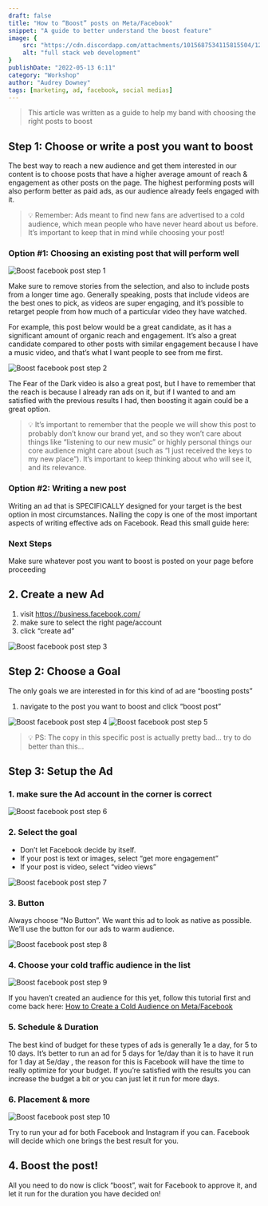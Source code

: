 ```yaml
---
draft: false
title: "How to “Boost” posts on Meta/Facebook"
snippet: "A guide to better understand the boost feature"
image: {
    src: "https://cdn.discordapp.com/attachments/1015687534115815504/1212691815828955146/elvann_abstract_illustration_of_social_media_feed_abstract_post_5a7e7b3d-c016-425d-9cb8-9241f2e9017e.png?ex=65f2c243&is=65e04d43&hm=22a338be4e84978d6d53eb82440bc387c1694b27dcad8f20877e135ff6588acd&",
    alt: "full stack web development"
}
publishDate: "2022-05-13 6:11"
category: "Workshop"
author: "Audrey Downey"
tags: [marketing, ad, facebook, social medias]
---
```


> This article was written as a guide to help my band with choosing the right posts to boost

## Step 1:  Choose or write a post you want to boost

The best way to reach a new audience and get them interested in our content is to choose posts that have a higher average amount of reach & engagement as other posts on the page.  The highest performing posts will also perform better as paid ads, as our audience already feels engaged with it.  

> 💡 Remember: Ads meant to find new fans are advertised to a cold audience, which mean people who have never heard about us before.  It’s important to keep that in mind while choosing your post!


### Option #1: Choosing an existing post that will perform well

![Boost facebook post step 1](assets/blog/boost-facebook-post-01.png)

Make sure to remove stories from the selection, and also to include posts from a longer time ago.  Generally speaking, posts that include videos are the best ones to pick, as videos are super engaging, and it’s possible to retarget people from how much of a particular video they have watched.

For example, this post below would be a great candidate, as it has a significant amount of organic reach and engagement.   It’s also a great candidate compared to other posts with similar engagement because I have a music video, and that’s what I want people to see from me first.

![Boost facebook post step 2](assets/blog/boost-facebook-post-02.png)

The Fear of the Dark video is also a great post, but I have to remember that the reach is because I already ran ads on it, but if I wanted to and am satisfied with the previous results I had, then boosting it again could be a great option.

> 💡 It’s important to remember that the people we will show this post to probably don’t know our brand yet, and so they won’t care about things like “listening to our new music” or highly personal things our core audience might care about (such as “I just received the keys to my new place”).  It’s important to keep thinking about who will see it, and its relevance.


### Option #2: Writing a new post

Writing an ad that is SPECIFICALLY designed for your target is the best option in most circumstances.  Nailing the copy is one of the most important aspects of writing effective ads on Facebook.  Read this small guide here: 


### Next Steps 

Make sure whatever post you want to boost is posted on your page before proceeding

## 2.  Create a new Ad

1. visit  https://business.facebook.com/
2. make sure to select the right page/account
3. click “create ad”

![Boost facebook post step 3](assets/blog/boost-facebook-post-03.png)


## Step 2: Choose a Goal

The only goals we are interested in for this kind of ad are “boosting posts”

1. navigate to the post you want to boost and click “boost post”

![Boost facebook post step 4](assets/blog/boost-facebook-post-04.png)
![Boost facebook post step 5](assets/blog/boost-facebook-post-05.png)

> 💡  PS: The copy in this specific post is actually pretty bad... try to do better than this...

## Step 3: Setup the Ad

### 1. make sure the Ad account in the corner is correct

![Boost facebook post step 6](assets/blog/boost-facebook-post-06.png)

### 2. Select the goal

- Don’t let Facebook decide by itself.
- If your post is text or images, select “get more engagement”
- If your post is video, select “video views”

![Boost facebook post step 7](assets/blog/boost-facebook-post-07.png)

### 3. Button

Always choose “No Button”.  We want this ad to look as native as possible.  We’ll use the button for our ads to warm audience.

![Boost facebook post step 8](assets/blog/boost-facebook-post-08.png)

### 4. Choose your cold traffic audience in the list

![Boost facebook post step 9](assets/blog/boost-facebook-post-09.png)

If you haven’t created an audience for this yet, follow this tutorial first and come back here: [How to Create a Cold Audience on Meta/Facebook](assets/blog/cold-audience-creation)

### 5. Schedule & Duration

The best kind of budget for these types of ads is generally 1e a day, for 5 to 10 days.  It’s better to run an ad for 5 days for 1e/day than it is to have it run for 1 day at 5e/day , the reason for this is Facebook will have the time to really optimize for your budget.  If you’re satisfied with the results you can increase the budget a bit or you can just let it run for more days.

### 6. Placement & more

![Boost facebook post step 10](assets/blog/boost-facebook-post-10.png)

Try to run your ad for both Facebook and Instagram if you can.  Facebook will decide which one brings the best result for you.

## 4. Boost the post!

All you need to do now is click “boost”, wait for Facebook to approve it, and let it run for the duration you have decided on!